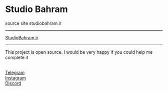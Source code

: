 <h1>Studio Bahram</h1>
<p>source site studiobahram.ir</p><hr />
<a href='https://studiobahram.ir'>StudioBahram.ir</a><hr />
<p>This project is open source. I would be very happy if you could help me complete it</p><br />
<a href='https://t.me/Studio_Bahram'>Telegram</a><br />
<a href='https://instagram.com/Studio_Bahram.ir'>Instagram</a><br />
<a href='https://discord.gg/ZmGWTtZ'>Discord</a>